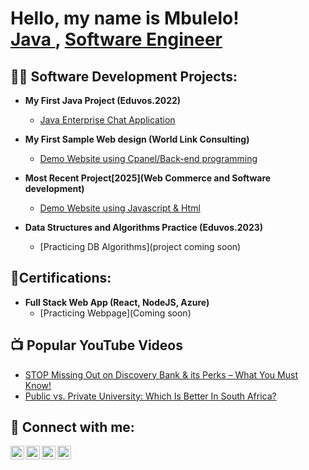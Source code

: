 <h1>Hello, my name is Mbulelo! <br/><a href="https://github.com/MbuleloMtshu">Java </a>, <a href="www.linkedin.com/in/mbulelo-mtshutshisi-6024451a8">Software Engineer</a>

<h2>👨‍💻 Software Development Projects:</h2>

- <b>My First Java Project (Eduvos.2022)</b>
  - [Java Enterprise Chat Application](https://github.com/MbuleloMtshu/ProductMultiply/blob/main/README.md)

- <b>My First Sample Web design (World Link Consulting)</b>
  - [Demo Website using Cpanel/Back-end programming](https://hymalayafreight.co.za/)

- <b>Most Recent Project[2025](Web Commerce and Software development)</b>
  - [Demo Website using Javascript & Html](https://gwglassinfo.s3.eu-north-1.amazonaws.com/MainPage.html)
  
- <b>Data Structures and Algorithms Practice (Eduvos.2023)</b>
  - [Practicing DB Algorithms](project coming soon)

<h2>📄Certifications:</h2>

- <b>Full Stack Web App (React, NodeJS, Azure)</b>
  - [Practicing Webpage](Coming soon) 

<h2>📺 Popular YouTube Videos</h2>

- [STOP Missing Out on Discovery Bank & its Perks – What You Must Know!](https://youtu.be/dbb2EW5E2lo)
- [Public vs. Private University: Which Is Better In South Africa?](https://youtu.be/jcrqRKezmZ8)

<h2> 🤳 Connect with me:</h2>

[<img align="left" alt="MbuleloMtshu | YouTube" width="22px" src="https://cdn.jsdelivr.net/npm/simple-icons@v3/icons/youtube.svg" />][youtube]
[<img align="left" alt="MbuleloMtshu | Twitter" width="22px" src="https://cdn.jsdelivr.net/npm/simple-icons@v3/icons/twitter.svg" />][twitter]
[<img align="left" alt="MbuleloMtshu | LinkedIn" width="22px" src="https://cdn.jsdelivr.net/npm/simple-icons@v3/icons/linkedin.svg" />][linkedin]
[<img align="left" alt="MbuleloMtshu | Instagram" width="22px" src="https://cdn.jsdelivr.net/npm/simple-icons@v3/icons/instagram.svg" />][instagram]

[twitter]: https://twitter.com/MbuleloMtshu
[youtube]:https://www.youtube.com/channel/UCZrZN7aPZrMCj-W5ZZgqO8Q
[instagram]: https://www.instagram.com/mbulelo_mtshu/
[linkedin]: https://www.linkedin.com/in/mbulelo-mtshutshisi-6024451a8

<!--
**joshmadakor1/joshmadakor1** is a ✨ _special_ ✨ repository because its `README.md` (this file) appears on your GitHub profile.

Here are some ideas to get you started:

- 🔭 I’m currently working on ...
- 🌱 I’m currently learning ...
- 👯 I’m looking to collaborate on ...
- 🤔 I’m looking for help with ...
- 💬 Ask me about ...
- 📫 How to reach me: ...
- 😄 Pronouns: ...
- ⚡ Fun fact: ...
-->
